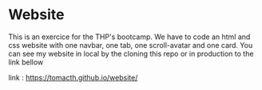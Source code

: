 # Website

This is an exercice for the THP's bootcamp.
We have to code an html and css website with one navbar, one tab, one scroll-avatar and one card.
You can see my website in local by the cloning this repo or in production to the link bellow


link : https://tomacth.github.io/website/
